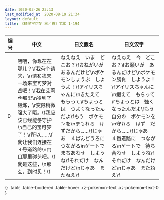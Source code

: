 ```yaml
---
date: 2020-03-26 23:13
last_modified_at: 2020-08-19 21:34
layout: default
title: 《精灵宝可梦 黑／白》文本 1-194
---
```

| 编号 | 中文 | 日文假名 | 日文汉字 |
| ---- | ---- | ---- | --- |
| 0 | 喂喂，你现在在哪儿？\f我有个请求，\n请和我来一场来宝可梦对战吧！\f我在艾莉丝那里\n得到了锻炼，\r变得稍微强大了哦。\f我应该已经能够守护\n自己的宝可梦了！\r所以……\f就让我们连接在４号道路的\n门口那里碰头吧。\f就是这些，\n那么，到时见！\f | ねえねえ　いま　どこお？\fおねがいが　あるんだけど\nポケモンしょうぶ　しようよ！\fアイリスちゃんに\nきたえて　もらって\rちょっとは　つよくなったんだよ\fもう　ポケモンを\nまもれる　はずだから……\fじゃあ　４ばんどうろに　つながる\nゲートで　まちあわせ　しようね\fそれだけ　なんだけど\nじゃあ　またねえ\f | ねえねえ　今　どこお？\fお願いが　あるんだけど\nポケモン勝負　しようよ！\fアイリスちゃんに\n鍛えて　もらって\rちょっとは　強くなったんだよ\fもう　自分の　ポケモンを\n守れる　はず　だから……\fじゃあ　４番道路に　つながる\nゲートで　待ち合わせ　しようね\fそれだけ　なんだけど\nじゃあ　またねえ\f |
{: .table .table-bordered .table-hover .xz-pokemon-text .xz-pokemon-text-0 }